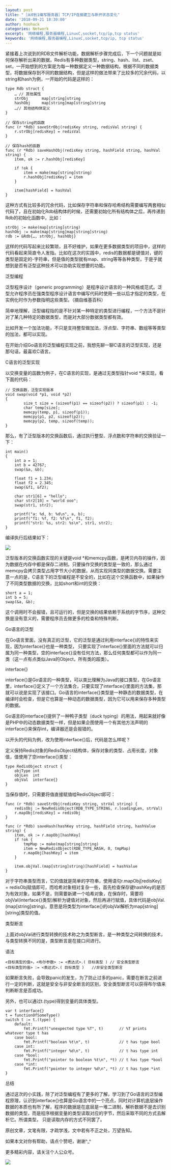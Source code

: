 ```yaml
---
layout: post
title: "［从0到1编写服务器］TCP/IP连接建立与断开状态变化"
date: '2018-09-21 18:30:00'
author: hoohack
categories: Network
excerpt: '网络编程,服务器编程,LinuxC,socket,tcp/ip,tcp status'
keywords: '网络编程,服务器编程,LinuxC,socket,tcp/ip, tcp status'
---
```


紧接着上次说到的RDB文件解析功能，数据解析步骤完成后，下一个问题就是如何保存解析出来的数据，Redis有多种数据类型，string、hash、list、zset、set，一开始想到的方案是为每一种数据定义一种数据结构，根据不同的数据类型，将数据保存到不同的数据结构，但是这样的做法带来了比较多的冗余代码，以string和hash为例，一开始的代码是这样的：


<!--more-->

    type Rdb struct {
        … // 其他属性
        strObj      map[string]string
        hashObj     map[string]map[string]string
        …// 其他结构体定义
    }
    
    // 保存string的函数
    func (r *Rdb) saveStrObj(redisKey string, redisVal string) {
        r.strObj[redisKey] = redisVal
    }
    
    // 保存hash的函数
    func (r *Rdb) saveHashObj(redisKey string, hashField string, hashVal string) {
        item, ok := r.hashObj[redisKey]
    
        if !ok {
            item = make(map[string]string)
            r.hashObj[redisKey] = item
        }
    
        item[hashField] = hashVal
    }

这种方式有比较多的冗余代码，比如保存字符串和保存哈希结构需要编写两套相似代码了，且在初始化Rdb结构体的时候，还需要初始化所有结构体之后，再传递到Rdb的初始化函数中，比如：

    strObj := make(map[string]string)
    hashObj := make(map[string]map[string]string)
    rdb := &Rdb{…, strObj, hashObj}

这样的代码写起来比较繁琐，且不好维护，如果在更多数据类型的项目中，这样的代码看起来简直令人发指。比如在这次的实践中，redis的数据都是键值对，键的类型是固定的-字符串，但是值的类型就有map、string等等各种类型，于是乎就想到是否有泛型这种技术可以协助实现想要的功能。

泛型编程

泛型程序设计（generic programming）是程序设计语言的一种风格或范式。泛型允许程序员在强类型程序设计语言中编写代码时使用一些以后才指定的类型，在实例化时作为参数指明这些类型。（摘自维基百科）

简单地理解，泛型编程指的是不针对某一种特定的类型进行编程，一个方法不是针对了某几种特定的数据类型，而是对大部分数据类型都有效。

比如开发一个加法功能，不只是支持整型做加法，浮点型、字符串、数组等等类型的加法，都可以实现。

在开始介绍Go语言的泛型编程实现之前，我想先聊一聊C语言的泛型实现，还是那句话，最喜欢C语言。

C语言的泛型实现

以交换变量的函数为例子，在C语言的实现，是通过无类型指针void *来实现，看下面的代码：

    // 交换函数，泛型实现版本
    void swap(void *p1, void *p2)
    {
            size_t size = (sizeof(p1) == sizeof(p2)) ? sizeof(p1) : -1;
            char temp[size];
            memcpy(temp, p1, sizeof(p1));
            memcpy(p1, p2, sizeof(p2));
            memcpy(p2, temp, sizeof(temp));
    }

那么，有了泛型版本的交换函数后，通过执行整型、浮点数和字符串的交换验证一下：

    int main()
    {
        int a = 1;
        int b = 42767;
        swap(&a, &b);
        
        float f1 = 1.234;
        float f2 = 2.345;
        swap(&f1, &f2);
    
        char str1[6] = "hello";
        char str2[10] = "world ooo";
        swap(str1, str2);
    
        printf("a: %d, b: %d\n", a, b);
        printf("f1: %f, f2: %f\n", f1, f2);
        printf("str1: %s, str2: %s\n", str1, str2);
    }

编译执行后结果如下：

![](https://user-gold-cdn.xitu.io/2018/11/20/1672eea18fa6c4e3?w=325&h=72&f=png&s=3730)


泛型版本的交换函数实现的关键是void *和memcpy函数，是拷贝内存的操作，因为数据在内存中都是保存二进制，只要操作交换的类型是一致的，那么通过memcpy会拷贝类型占用字节大小的数据，从而实现同类型的数据交换。需要注意一点的是，C语言下的泛型编程是不安全的，比如在这个交换函数中，如果操作了不同类型数据的交换，比如short和int的交换：

    short a = 1;
    int b = 5;
    swap(&a, &b);

这个调用时不会报错，且可运行的，但是交换的结果依赖于系统的字节序，这种交换是没有意义的，需要程序员去做更多的检查和特殊判断。

Go语言的泛型

在Go语言里面，没有真正的泛型，它的泛型是通过利用interface{}的特性来实现，因为interface{}也是一种类型， 只要实现了interface{}里面的方法就可以归属为同一种类型，空的interface{}没有任何方法，那么任何类型都可以作为同一类（这一点有点类似Java的Object，所有类的超类）。

interface{}

interface{}是Go语言的一种类型，可以类比理解为Java的接口类型，在Go语言里，interface{}定义了一个方法集合，只要实现了interface{}里面的方法集，那就可以说是实现了该接口。Go语言的interface{}类型是一种静态的数据类型，在编译时会检查，但是它也算是一种动态的数据类型，因为它可以用来保存多种类型的数据。

Go语言的interface{}提供了一种鸭子类型（duck typing）的用法，用起来就好像是PHP中的动态数据类型一样，但是如果企图使用一个有其他方法声明的interface{}来保存int，编译器还是会报错的。

以开头的代码为例，改为使用interface{}后，代码是怎么样呢？

定义保持Redis对象的RedisObject结构体，保存对象的类型、占用长度，对象值，值使用了空interface{}类型：

    type RedisObject struct {
        objType int
        objLen  int
        objVal  interface{}
    }

当保存值时，只需要将值直接赋值给RedisObject即可：

    func (r *Rdb) saveStrObj(redisKey string, strVal string) {
        redisObj := NewRedisObject(RDB_TYPE_STRING, r.loadingLen, strVal)
        r.mapObj[redisKey] = redisObj
    }
    
    func (r *Rdb) saveHash(hashKey string, hashField string, hashValue string) {
        item, ok := r.mapObj[hashKey]
        if !ok {
            tmpMap := make(map[string]string)
            item = NewRedisObject(RDB_TYPE_HASH, 0, tmpMap)
            r.mapObj[hashKey] = item
        }
        
        item.objVal.(map[string]string)[hashField] = hashValue
    }

对于字符串类型而言，它的值就是简单的字符串，使用语句r.mapObj[redisKey] = redisObj赋值即可，而哈希对象相对复杂一些，首先检查保存键hashKey的是否为有效对象，如果不是，则需要新建一个哈希对象，在保存时，需要将objVal(interface{}类型)解析为键值对对象，然后再进行赋值，具体代码是objVal.(map[string]string)，意思是将类型为interface{}的objVal解析为map[string][string]类型的值。

类型断言

上面对objVal进行类型转换的技术称之为类型断言，是一种类型之间转换的技术，与类型转换不同的是，类型断言是在接口间进行。

语法

    <目标类型的值>，<布尔参数> := <表达式>.( 目标类型 ) // 安全类型断言
    <目标类型的值> := <表达式>.( 目标类型 )　　//非安全类型断言

如果断言失败，会导致panic的发生，为了防止过多的panic，需要在断言之前进行一定的判断，这就是安全与非安全断言的区别，安全类型断言可以获得布尔值来判断断言是否成功。

另外，也可以通过t.(type)得到变量的具体类型。

    var t interface{}
    t = functionOfSomeType()
    switch t := t.(type) {
        default:
            fmt.Printf("unexpected type %T", t)       // %T prints whatever type t has
        case bool:
            fmt.Printf("boolean %t\n", t)             // t has type bool
        case int:
            fmt.Printf("integer %d\n", t)             // t has type int
        case *bool:
            fmt.Printf("pointer to boolean %t\n", *t) // t has type *bool
        case *int:
            fmt.Printf("pointer to integer %d\n", *t) // t has type *int
    }



总结

通过这次的小实践，除了对泛型编程有了更多的了解，学习到了Go语言的泛型编程原理，认识到interface{}也算是Go语言中的一个亮点，同时对计算机底层操作数据的本质也有所了解，程序的数据是在底层是一堆二进制，解析数据不是去识别数据的类型，而是程序根据变量的类型读取对应的字节，然后采取不同的方式去解析它。所谓类型， 只是读取内存的方式不同罢了。

原创文章，文笔有限，才疏学浅，文中若有不正之处，万望告知。

如果本文对你有帮助，请点个赞吧，谢谢^_^

更多精彩内容，请关注个人公众号。

![](https://user-gold-cdn.xitu.io/2018/9/27/16618367007a1173?w=258&h=258&f=jpeg&s=28215)